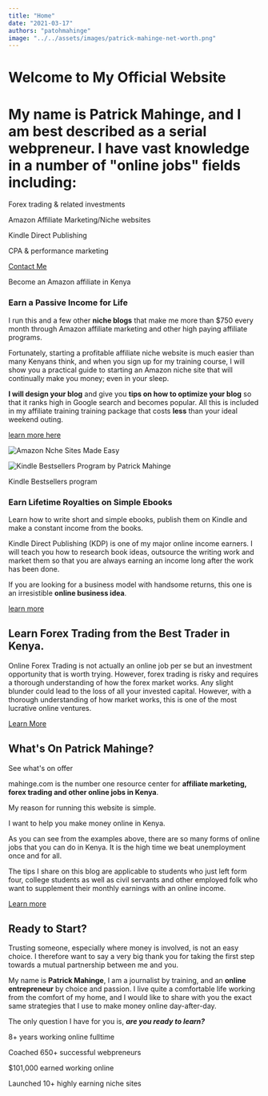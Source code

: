 ```yaml
---
title: "Home"
date: "2021-03-17"
authors: "patohmahinge"
image: "../../assets/images/patrick-mahinge-net-worth.png"
---
```


# Welcome to My Official Website

# My name is Patrick Mahinge, and I am best described as a serial webpreneur. I have vast knowledge in a number of "online jobs" fields including:

Forex trading & related investments

Amazon Affiliate Marketing/Niche websites

Kindle Direct Publishing

CPA & performance marketing

[Contact Me](https://mahinge.com/contact-me/)

Become an Amazon affiliate in Kenya

### Earn a Passive Income for Life

I run this and a few other **niche blogs** that make me more than $750 every month through Amazon affiliate marketing and other high paying affiliate programs.

Fortunately, starting a profitable affiliate niche website is much easier than many Kenyans think, and when you sign up for my training course, I will show you a practical guide to starting an Amazon niche site that will continually make you money; even in your sleep.

**I will design your blog** and give you **tips on how to optimize your blog** so that it ranks high in Google search and becomes popular. All this is included in my affiliate training training package that costs **less** than your ideal weekend outing.

[learn more here](https://mahinge.com/ready-made-niche-websites/custom/)

![Amazon Nche Sites Made Easy](images/August-2017-Earnings.png)

![Kindle Bestsellers Program by Patrick Mahinge](images/Kindle-Bestsellers-Program-by-Patrick-Mahinge.jpg)

Kindle Bestsellers program

### Earn Lifetime Royalties on Simple Ebooks

Learn how to write short and simple ebooks, publish them on Kindle and make a constant income from the books.

Kindle Direct Publishing (KDP) is one of my major online income earners. I will teach you how to research book ideas, outsource the writing work and market them so that you are always earning an income long after the work has been done.

If you are looking for a business model with handsome returns, this one is an irresistible **online business idea**.

[learn more](https://mahinge.com/about-kbp/)

## Learn Forex Trading from the Best Trader in Kenya.

Online Forex Trading is not actually an online job per se but an investment opportunity that is worth trying. However, forex trading is risky and requires a thorough understanding of how the forex market works. Any slight blunder could lead to the loss of all your invested capital. However, with a thorough understanding of how market works, this is one of the most lucrative online ventures.

[Learn More](https://mahinge.com/forex-trading-kenya/)

## What's On Patrick Mahinge?

See what's on offer

mahinge.com is the number one resource center for **affiliate marketing, forex trading and other online jobs in Kenya**.

My reason for running this website is simple.

I want to help you make money online in Kenya.

As you can see from the examples above, there are so many forms of online jobs that you can do in Kenya. It is the high time we beat unemployment once and for all.

The tips I share on this blog are applicable to students who just left form four, college students as well as civil servants and other employed folk who want to supplement their monthly earnings with an online income.

[Learn more](https://mahinge.com/about/)

## Ready to Start?

Trusting someone, especially where money is involved, is not an easy choice. I therefore want to say a very big thank you for taking the first step towards a mutual partnership between me and you.

My name is **Patrick Mahinge**, I am a journalist by training, and an **online entrepreneur** by choice and passion. I live quite a comfortable life working from the comfort of my home, and I would like to share with you the exact same strategies that I use to make money online day-after-day.

The only question I have for you is, _**are you ready to learn?**_

8+ years working online fulltime

Coached 650+ successful webpreneurs

$101,000 earned working online

Launched 10+ highly earning niche sites
